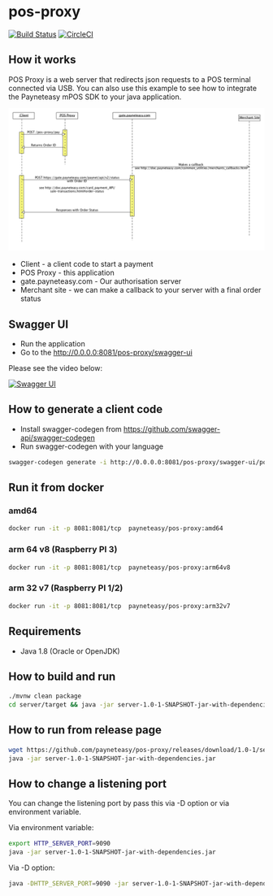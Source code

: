 # pos-proxy

[![Build Status](https://travis-ci.org/payneteasy/pos-proxy.svg?branch=master)](https://travis-ci.org/payneteasy/pos-proxy)
[![CircleCI](https://circleci.com/gh/payneteasy/pos-proxy.svg?style=svg)](https://circleci.com/gh/payneteasy/pos-proxy)

## How it works

POS Proxy is a web server that redirects json requests to a POS terminal connected via USB.
You can also use this example to see how to integrate the Payneteasy mPOS SDK to your java application.

![Sequence diagram](https://raw.githubusercontent.com/payneteasy/pos-proxy/master/doc/diagram.png)

* Client - a client code to start a payment
* POS Proxy - this application
* gate.payneteasy.com - Our authorisation server
* Merchant site - we can make a callback to your server with a final order status

## Swagger UI

* Run the application
* Go to the http://0.0.0.0:8081/pos-proxy/swagger-ui

Please see the video below:

[![Swagger UI](https://img.youtube.com/vi/_A6wEbFHIOI/0.jpg)](https://youtu.be/_A6wEbFHIOI)

## How to generate a client code

* Install swagger-codegen from https://github.com/swagger-api/swagger-codegen
* Run swagger-codegen with your language

```bash
swagger-codegen generate -i http://0.0.0.0:8081/pos-proxy/swagger-ui/pos-proxy.json -l java
```

## Run it from docker

### amd64

```bash
docker run -it -p 8081:8081/tcp  payneteasy/pos-proxy:amd64
```

### arm 64 v8 (Raspberry PI 3)

```bash
docker run -it -p 8081:8081/tcp  payneteasy/pos-proxy:arm64v8
```

### arm 32 v7 (Raspberry PI 1/2)

```bash
docker run -it -p 8081:8081/tcp  payneteasy/pos-proxy:arm32v7
```

## Requirements

* Java 1.8 (Oracle or OpenJDK)

## How to build and run

```bash
./mvnw clean package
cd server/target && java -jar server-1.0-1-SNAPSHOT-jar-with-dependencies.jar
```

## How to run from release page

```bash
wget https://github.com/payneteasy/pos-proxy/releases/download/1.0-1/server-1.0-1-SNAPSHOT-jar-with-dependencies.jar
java -jar server-1.0-1-SNAPSHOT-jar-with-dependencies.jar
```

## How to change a listening port

You can change the listening port by pass this via -D option or via environment variable.

Via environment variable:
```bash
export HTTP_SERVER_PORT=9090
java -jar server-1.0-1-SNAPSHOT-jar-with-dependencies.jar
```

Via -D option:
```bash
java -DHTTP_SERVER_PORT=9090 -jar server-1.0-1-SNAPSHOT-jar-with-dependencies.jar
```
